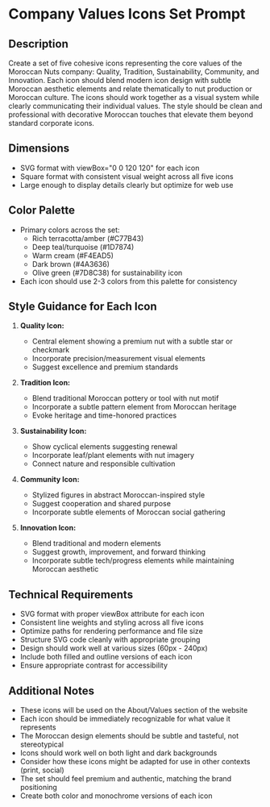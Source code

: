 # Company Values Icons Set Prompt

## Description
Create a set of five cohesive icons representing the core values of the Moroccan Nuts company: Quality, Tradition, Sustainability, Community, and Innovation. Each icon should blend modern icon design with subtle Moroccan aesthetic elements and relate thematically to nut production or Moroccan culture. The icons should work together as a visual system while clearly communicating their individual values. The style should be clean and professional with decorative Moroccan touches that elevate them beyond standard corporate icons.

## Dimensions
- SVG format with viewBox="0 0 120 120" for each icon
- Square format with consistent visual weight across all five icons
- Large enough to display details clearly but optimize for web use

## Color Palette
- Primary colors across the set:
  - Rich terracotta/amber (#C77B43)
  - Deep teal/turquoise (#1D7874)
  - Warm cream (#F4EAD5)
  - Dark brown (#4A3636)
  - Olive green (#7D8C38) for sustainability icon
- Each icon should use 2-3 colors from this palette for consistency

## Style Guidance for Each Icon

1. **Quality Icon:**
   - Central element showing a premium nut with a subtle star or checkmark
   - Incorporate precision/measurement visual elements
   - Suggest excellence and premium standards

2. **Tradition Icon:**
   - Blend traditional Moroccan pottery or tool with nut motif
   - Incorporate a subtle pattern element from Moroccan heritage
   - Evoke heritage and time-honored practices

3. **Sustainability Icon:**
   - Show cyclical elements suggesting renewal
   - Incorporate leaf/plant elements with nut imagery
   - Connect nature and responsible cultivation

4. **Community Icon:**
   - Stylized figures in abstract Moroccan-inspired style
   - Suggest cooperation and shared purpose
   - Incorporate subtle elements of Moroccan social gathering

5. **Innovation Icon:**
   - Blend traditional and modern elements
   - Suggest growth, improvement, and forward thinking
   - Incorporate subtle tech/progress elements while maintaining Moroccan aesthetic

## Technical Requirements
- SVG format with proper viewBox attribute for each icon
- Consistent line weights and styling across all five icons
- Optimize paths for rendering performance and file size
- Structure SVG code cleanly with appropriate grouping
- Design should work well at various sizes (60px - 240px)
- Include both filled and outline versions of each icon
- Ensure appropriate contrast for accessibility

## Additional Notes
- These icons will be used on the About/Values section of the website
- Each icon should be immediately recognizable for what value it represents
- The Moroccan design elements should be subtle and tasteful, not stereotypical
- Icons should work well on both light and dark backgrounds
- Consider how these icons might be adapted for use in other contexts (print, social)
- The set should feel premium and authentic, matching the brand positioning
- Create both color and monochrome versions of each icon
